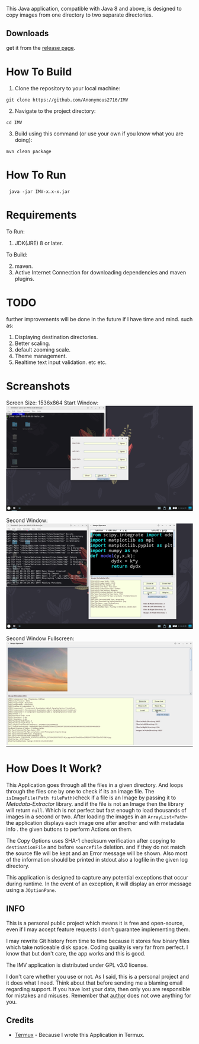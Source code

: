This Java application, compatible with Java 8 and above, is designed to copy images from one directory to two separate directories.

## Downloads
get it from the [release page].


# How To Build
1. Clone the repository to your local machine:
```
git clone https://github.com/Anonymous2716/IMV
```
2. Navigate to the project directory:
```
cd IMV
```
3. Build using this command (or use your own if you know what you are doing):
```
mvn clean package
```

# How To Run
```
 java -jar IMV-x.x-x.jar 
```

# Requirements
To Run:
1. JDK(JRE) 8 or later.

To Build: 

2. maven.
3. Active Internet Connection for downloading dependencies and maven plugins.


# TODO
further improvements will be done in the future if I have time and mind. such as:

1. Displaying destination directories.
2. Better scaling.
3. default zooming scale.
4. Theme management. 
5. Realtime text input validation. etc etc.


# Screanshots
Screen Size: 1536x864
Start Window:
![Start Window](https://github.com/Anonymous2716/IMV/raw/main/Screenshots/start.png)

Second Window:
![Second Window](https://github.com/Anonymous2716/IMV/raw/main/Screenshots/main-s.png)

Second Window Fullscreen:
![Second Window Fullscreen](https://github.com/Anonymous2716/IMV/raw/main/Screenshots/main-b.png)


# How Does It Work? 
This Application goes through all the files in a given directory. And loops through the files one by one to check if its an image file. 
The `isImageFile(Path filePath)`check if a file is an Image by passing it to *Metadata-Extractor* library. and if the file is not an Image then the library will return `null`. Which is not perfect but fast enough to load thousands of images in a second or two.
After loading the images in an `ArrayList<Path>` the application displays each image one after another and with metadata info . the given buttons to perform Actions on them. 

The Copy Options uses SHA-1 checksum verification after copying to `destinationFile` and before `sourcefile` deletion. and if they do not match the source file will be kept and an Error message will be shown. Also most of the information should be printed in stdout also a logfile in the given log directory.

This application is designed to capture any potential exceptions that occur during runtime. In the event of an exception, it will display an error message using a `JOptionPane`.


## INFO
This is a personal public project which means it is free and open-source, even if I may accept feature requests I don't guarantee implementing them.

I may rewrite Git history from time to time because it stores few binary files which take noticeable disk space. Coding quality is very far from perfect. I know that but don't care, the app works and this is good.

The IMV application is distributed under GPL v3.0 license.

I don't care whether you use or not. As I said, this is a personal project and it does what I need. Think about that before sending me a blaming email regarding support. If you have lost your data, then only you are responsible for mistakes and misuses. Remember that [author] does not owe anything for you.

## Credits
 - [Termux] - Because I wrote this Application in Termux.


[Termux]: https://github.com/termux
[author]: https://github.com/Anonymous2716
[release page]: https://github.com/Anonymous2716/IMV/releases/latest
